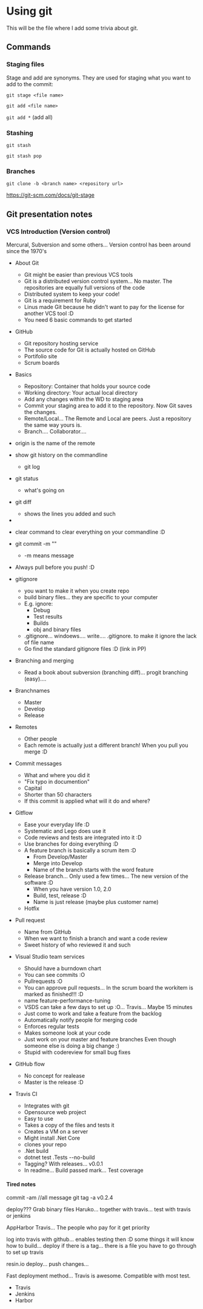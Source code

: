 
# Using git

This will be the file where I add some trivia about git.

## Commands

### Staging files
Stage and add are synonyms. They are used for staging what you want to add to the commit:

`git stage <file name>`

`git add <file name>`

`git add *` (add all)

### Stashing

`git stash`

`git stash pop`

### Branches

`git clone -b <branch name> <repository url>`


https://git-scm.com/docs/git-stage

## Git presentation notes

### VCS Introduction (Version control)

Mercural, Subversion and some others... Version control has been around since the 1970's

- About Git
	* Git might be easier than previous VCS tools
	* Git is a distributed version control system... No master. The repositories are equally full versions of the code 
	* Distributed system to keep your code!
	* Git is a requirement for Ruby
	* Linus made Git because he didn't want to pay for the license for another VCS tool :D
	* You need 6 basic commands to get started

- GitHub
	* Git repository hosting service
	* The source code for Git is actually hosted on GitHub
	* Portifolio site
	* Scrum boards

- Basics
	* Repository: Container that holds your source code
	* Working directory: Your actual local directory
	* Add any changes within the WD to staging area
	* Commit your staging area to add it to the repository. Now Git saves the changes.
	* Remote/Local... The Remote and Local are peers. Just a repository the same way yours is.
	* Branch.... Collaborator....

- origin is the name of the remote
- show git history on the commandline
	* git log
- git status
	* what's going on
- git diff
	* shows the lines you added and such
- 

- clear command to clear everything on your commandline :D

- git commit -m "" 
	* -m means message

- Always pull before you push! :D

- gitignore
	* you want to make it when you create repo
	* build binary files... they are specific to your computer
	* E.g. ignore:
		* Debug
		* Test results
		* Builds
		* obj and binary files
	* .gitignore... windoews.... write....     .gitignore.      to make it ignore the lack of file name
	* Go find the standard gitignore files :D (link in PP)

- Branching and merging
	* Read a book about subversion (branching diff)... progit branching (easy)....

- Branchnames
	* Master
	* Develop
	* Release

- Remotes
	* Other people
	* Each remote is actually just a different branch! When you pull you merge :D

- Commit messages
	* What and where you did it
	* "Fix typo in documention"
	* Capital
	* Shorter than 50 characters
	* If this commit is applied what will it do and where?

- Gitflow
	* Ease your everyday life :D
	* Systematic and Lego does use it
	* Code reviews and tests are integrated into it :D
	* Use branches for doing everything :D 
	* A feature branch is basically a scrum item :D
		* From Develop/Master
		* Merge into Develop
		* Name of the branch starts with the word feature
	* Release branch... Only used a few times... The new version of the software :D
		* When you have version 1.0, 2.0
		* Build, test, release :D
		* Name is just release (maybe plus customer name)
	* Hotfix

- Pull request
	* Name from GitHub
	* When we want to finish a branch and want a code review
	* Sweet history of who reviewed it and such

- Visual Studio team services
	* Should have a burndown chart
	* You can see commits :O
	* Pullrequests :O
	* You can approve pull requests... In the scrum board the workitem is marked as finished!!! :D
	* name feature-performance-tuning
	* VSDS can take a few days to set up :O... Travis... Maybe 15 minutes
	* Just come to work and take a feature from the backlog
	* Automatically notify people for merging code
	* Enforces regular tests
	* Makes someone look at your code
	* Just work on your master and feature branches Even though someone else is doing a big change :)
	* Stupid with codereview for small bug fixes

- GitHub flow
	* No concept for realease
	* Master is the release :D

- Travis CI
	* Integrates with git
	* Opensource web project
	* Easy to use
	* Takes a copy of the files and tests it
	* Creates a VM on a server
	* Might install .Net Core
	* clones your repo
	* .Net build
	* dotnet test .Tests --no-build
	* Tagging? With releases... v0.0.1
	* In readme... Build passed mark... Test coverage

#### Tired notes
commit -am //all message
git tag -a v0.2.4

deploy??? Grab binary files
Haruko... together with travis... test with travis or jenkins

AppHarbor
Travis... The people who pay for it get priority

log into travis with github... enables testing then :D some things it will know how to build... deploy if there is a tag... there is a file you have to go through to set up travis

resin.io
deploy... push changes... 

Fast deployment method... Travis is awesome. Compatible with most test.


- Travis
- Jenkins
- Harbor
